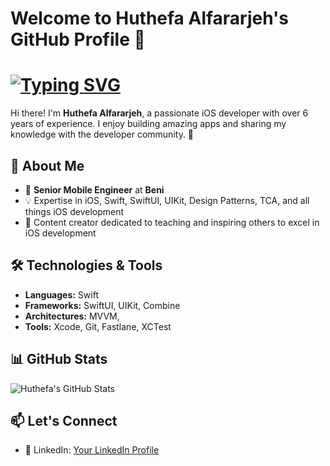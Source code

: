 # Welcome to Huthefa Alfararjeh's GitHub Profile 👋
# <a href="#"><img src="https://readme-typing-svg.herokuapp.com?font=Fira+Code&size=35&duration=2000&pause=500&color=F75C7E&background=FFFFFF00&width=435&lines=Huthefa+Alfararjeh;Senior+Mobile+Engineer;SwiftUI+Expert" alt="Typing SVG"></a>

Hi there! I'm **Huthefa Alfararjeh**, a passionate iOS developer with over 6 years of experience. I enjoy building amazing apps and sharing my knowledge with the developer community. 🚀

## 🌟 About Me
- 💼 **Senior Mobile Engineer** at **Beni**
- 💡 Expertise in iOS, Swift, SwiftUI, UIKit, Design Patterns, TCA, and all things iOS development
- 🎥 Content creator dedicated to teaching and inspiring others to excel in iOS development

## 🛠️ Technologies & Tools
- **Languages:** Swift
- **Frameworks:** SwiftUI, UIKit, Combine
- **Architectures:** MVVM,
- **Tools:** Xcode, Git, Fastlane, XCTest

## 📊 GitHub Stats
![Huthefa's GitHub Stats](https://github-readme-stats.vercel.app/api?username=abu-hasan98&show_icons=true&theme=radical)

## 📫 Let's Connect
- 💼 LinkedIn: [Your LinkedIn Profile](https://www.linkedin.com/in/hfararjeh/)
